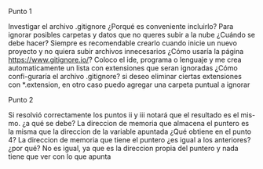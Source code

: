 Punto 1

Investigar el archivo .gitignore ¿Porqué es conveniente incluirlo? Para ignorar posibles carpetas y datos que no queres subir a la nube
 ¿Cuándo se debe hacer? Siempre es recomendable crearlo cuando inicie un nuevo proyecto y no quiera subir archivos innecesarios
 ¿Cómo usaría la página https://www.gitignore.io/? Coloco el ide, programa o lenguaje y me crea automaticamente un lista con extensiones que seran ignoradas
 ¿Cómo confi-guraría el archivo .gitignore? si deseo eliminar ciertas extensiones con *.extension, en otro caso puedo agregar una carpeta puntual a ignorar

 Punto 2
 
Si resolvió correctamente los puntos ii y iii notará que el resultado es el mis-mo. 
¿a qué se debe? La direccion de memoria que almacena el puntero es la misma que la direccion de la variable apuntada
 ¿Qué obtiene en el punto 4? La direccion de memoria que tiene el puntero
 ¿es igual a los anteriores? ¿por qué? No es igual, ya que es la direccion propia del puntero y nada tiene que ver con lo que apunta